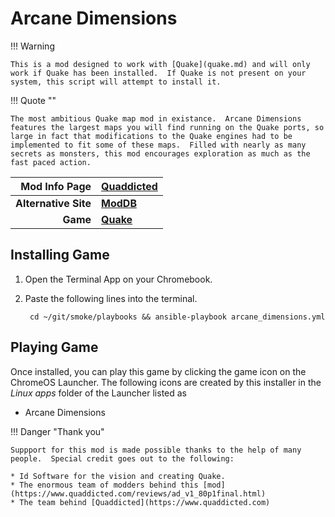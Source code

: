 # Arcane Dimensions

!!! Warning 
    
    This is a mod designed to work with [Quake](quake.md) and will only work if Quake has been installed.  If Quake is not present on your system, this script will attempt to install it.

!!! Quote ""

    The most ambitious Quake map mod in existance.  Arcane Dimensions features the largest maps you will find running on the Quake ports, so large in fact that modifications to the Quake engines had to be implemented to fit some of these maps.  Filled with nearly as many secrets as monsters, this mod encourages exploration as much as the fast paced action.

| Mod Info Page | [Quaddicted](https://www.quaddicted.com/reviews/ad_v1_80p1final.html) |
|--:|:--|
| **Alternative Site** | **[ModDB](https://www.moddb.com/mods/arcane-dimensions)** |
| **Game** | **[Quake](quake.md)** |

## Installing Game
1. Open the Terminal App on your Chromebook.
1. Paste the following lines into the terminal.

        cd ~/git/smoke/playbooks && ansible-playbook arcane_dimensions.yml

## Playing Game

Once installed, you can play this game by clicking the game icon on the ChromeOS Launcher.  The following icons are created by this installer in the *Linux apps* folder of the Launcher listed as
    
* Arcane Dimensions

!!! Danger "Thank you"

    Suppport for this mod is made possible thanks to the help of many people.  Special credit goes out to the following:
    
    * Id Software for the vision and creating Quake.
    * The enormous team of modders behind this [mod](https://www.quaddicted.com/reviews/ad_v1_80p1final.html) 
    * The team behind [Quaddicted](https://www.quaddicted.com)

